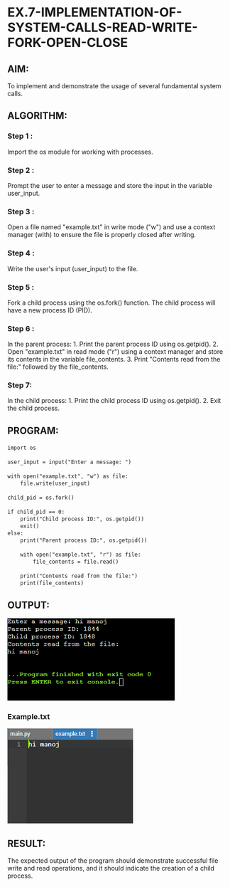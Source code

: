 # EX.7-IMPLEMENTATION-OF-SYSTEM-CALLS-READ-WRITE-FORK-OPEN-CLOSE

## AIM: 
To implement and demonstrate the usage of several fundamental system calls.
## ALGORITHM:

### Step 1 :
Import the os module for working with processes.
### Step 2 :
Prompt the user to enter a message and store the input in the variable user_input.
### Step 3 :
Open a file named "example.txt" in write mode ("w") and use a context manager (with) to ensure the file is properly closed after writing.
### Step 4 :
Write the user's input (user_input) to the file.
### Step 5 :
Fork a child process using the os.fork() function. The child process will have a new process ID (PID).
### Step 6 :
In the parent process:
    1. Print the parent process ID using os.getpid().
    2. Open "example.txt" in read mode ("r") using a context manager and store its contents in the variable file_contents.
    3. Print "Contents read from the file:" followed by the file_contents.
### Step 7:
In the child process:
    1. Print the child process ID using os.getpid().
    2. Exit the child process.
## PROGRAM:
```
import os

user_input = input("Enter a message: ")

with open("example.txt", "w") as file:
    file.write(user_input)

child_pid = os.fork()

if child_pid == 0:
    print("Child process ID:", os.getpid())
    exit()
else:
    print("Parent process ID:", os.getpid())

    with open("example.txt", "r") as file:
        file_contents = file.read()

    print("Contents read from the file:")
    print(file_contents)

```
## OUTPUT:
![](1.png)
### Example.txt 
![](2.png)

## RESULT:
The expected output of the program should demonstrate successful file write and read operations, and it should indicate the creation of a child process.
